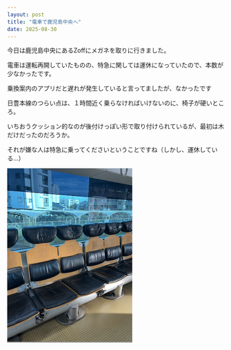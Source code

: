 ```yaml
---
layout: post
title: "電車で鹿児島中央へ"
date: 2025-08-30
---
```


今日は鹿児島中央にあるZoffにメガネを取りに行きました。

電車は運転再開していたものの、特急に関しては運休になっていたので、本数が少なかったです。

乗換案内のアプリだと遅れが発生していると言ってましたが、なかったです

日豊本線のつらい点は、１時間近く乗らなければいけないのに、椅子が硬いところ。

いちおうクッション的なのが後付けっぽい形で取り付けられているが、最初は木だけだったのだろうか。

それが嫌な人は特急に乗ってくださいということですね（しかし、運休している…）

![シート](/assets/images/seat.png)